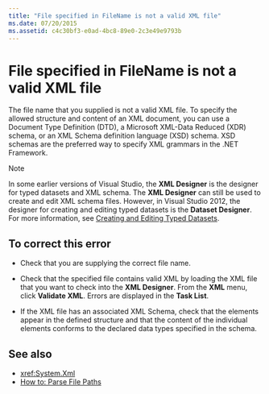 ```yaml
---
title: "File specified in FileName is not a valid XML file"
ms.date: 07/20/2015
ms.assetid: c4c30bf3-e0ad-4bc8-89e0-2c3e49e9793b
---
```

# File specified in FileName is not a valid XML file

The file name that you supplied is not a valid XML file. To specify the allowed structure and content of an XML document, you can use a Document Type Definition (DTD), a Microsoft XML-Data Reduced (XDR) schema, or an XML Schema definition language (XSD) schema. XSD schemas are the preferred way to specify XML grammars in the .NET Framework.

> [!NOTE]
> In some earlier versions of Visual Studio, the **XML Designer** is the designer for typed datasets and XML schema. The **XML Designer** can still be used to create and edit XML schema files. However, in Visual Studio 2012, the designer for creating and editing typed datasets is the **Dataset Designer**. For more information, see [Creating and Editing Typed Datasets](/previous-versions/visualstudio/visual-studio-2013/314t4see(v=vs.120)).

## To correct this error

- Check that you are supplying the correct file name.

- Check that the specified file contains valid XML by loading the XML file that you want to check into the **XML Designer**. From the **XML** menu, click **Validate XML**. Errors are displayed in the **Task List**.

- If the XML file has an associated XML Schema, check that the elements appear in the defined structure and that the content of the individual elements conforms to the declared data types specified in the schema.

## See also

- <xref:System.Xml>
- [How to: Parse File Paths](../developing-apps/programming/drives-directories-files/how-to-parse-file-paths.md)
